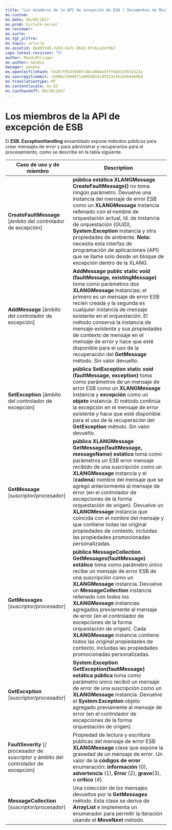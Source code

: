 ```yaml
---
title: "Los miembros de la API de excepción de ESB | Documentos de Microsoft"
ms.custom: 
ms.date: 06/08/2017
ms.prod: biztalk-server
ms.reviewer: 
ms.suite: 
ms.tgt_pltfrm: 
ms.topic: article
ms.assetid: 8a095549-7e5d-4a7c-96d2-8fc6ca3efd63
caps.latest.revision: "5"
author: MandiOhlinger
ms.author: mandia
manager: anneta
ms.openlocfilehash: 5e267f8533948fc46c4604ebfffb6d22367a321e
ms.sourcegitcommit: cb908c540d8f1a692d01dc8f313e16cb4b4e696d
ms.translationtype: MT
ms.contentlocale: es-ES
ms.lasthandoff: 09/20/2017
---
```

# <a name="the-esb-exception-api-members"></a>Los miembros de la API de excepción de ESB
El **ESB. ExceptionHandling** ensamblado expone métodos públicos para crear mensajes de error y para administrar y recuperarlos para el procesamiento, como se describe en la tabla siguiente.  
  
|Caso de uso y de miembro|Description|  
|-------------------------|-----------------|  
|**CreateFaultMessage** [ámbito del controlador de excepción]|**pública estática XLANGMessage CreateFaultMessage()** no toma ningún parámetro. Devuelve una instancia del mensaje de error ESB como un **XLANGMessage** instancia rellenado con el nombre de orquestación actual, Id. de instancia de orquestación (GUID), **System.Exception** instancia y otra propiedades de ambiente. **Nota:** necesita esta interfaz de programación de aplicaciones (API) que se llame solo desde un bloque de excepción dentro de la XLANG.|  
|**AddMessage** [ámbito del controlador de excepción]|**AddMessage public static void (faultMessage, existingMessage)** toma como parámetros dos **XLANGMessage** instancias; el primero es un mensaje de error ESB recién creada y la segunda es cualquier instancia de mensaje existente en el orquestación. El método conserva la instancia de mensaje existente y sus propiedades de contexto de mensaje en el mensaje de error y hace que esté disponible para el uso de la recuperación del **GetMessage** método. Sin valor devuelto.|  
|**SetException** [ámbito del controlador de excepción]|**pública SetException static void (faultMessage, exception)** toma como parámetros de un mensaje de error ESB como un **XLANGMessage** instancia y **excepción** como un **objeto**  instancia. El método continúa la excepción en el mensaje de error existente y hace que esté disponible para el uso de la recuperación del **GetException** método. Sin valor devuelto.|  
|**GetMessage** [suscriptor/procesador]|**pública XLANGMessage GetMessage(faultMessage, messageName) estático** toma como parámetros un ESB error mensaje recibido de una suscripción como un **XLANGMessage** instancia y el (**cadena**) nombre del mensaje que se agregó anteriormente al mensaje de error (en el controlador de excepciones de la forma orquestación de origen). Devuelve un **XLANGMessage** instancia que coincida con el nombre del mensaje y que contiene todas las original propiedades de contexto, incluidas las propiedades promocionadas personalizadas.|  
|**GetMessages** [suscriptor/procesador]|**pública MessageCollection GetMessages(faultMessage) estático** toma como parámetro único recibe un mensaje de error ESB de una suscripción como un **XLANGMessage** instancia. Devuelve un **MessageCollection** instancia rellenado con todos los **XLANGMessage** instancias agregados previamente al mensaje de error (en el controlador de excepciones de la forma orquestación de origen). Cada **XLANGMessage** instancia contiene todos las original propiedades de contexto, incluidas las propiedades promocionadas personalizadas.|  
|**GetException** [suscriptor/procesador]|**System.Exception GetException(faultMessage) estática pública** toma como parámetro único recibió un mensaje de error de una suscripción como un **XLANGMessage** instancia. Devuelve el **System.Exception** objeto agregado previamente al mensaje de error (en el controlador de excepciones de la forma orquestación de origen).|  
|**FaultSeverity** [/ procesador de suscriptor y ámbito del controlador de excepción]|Propiedad de lectura y escritura públicas del mensaje de error ESB **XLANGMessage** clase que expone la gravedad de un mensaje de error. Un valor de la **códigos de error** enumeración: **información** (0), **advertencia** (1), **Error** (2), **grave**(3), o **crítico** (4).|  
|**MessageCollection** [suscriptor/procesador]|Una colección de los mensajes devueltos por la **GetMessages** método. Esta clase se deriva de **ArrayList** e implementa un enumerador para permitir la iteración usando el **MoveNext** método.|